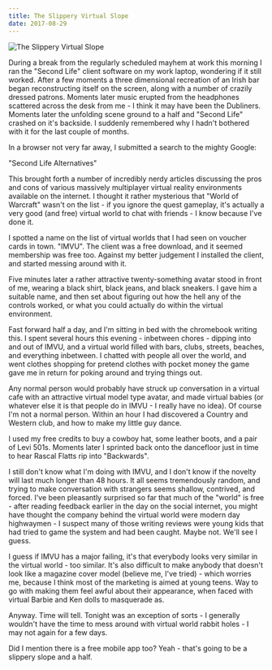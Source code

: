 ```yaml
---
title: The Slippery Virtual Slope
date: 2017-08-29
---
```


![The Slippery Virtual Slope](https://source.unsplash.com/di8ognBauG0/1600x900)

During a break from the regularly scheduled mayhem at work this morning I ran the "Second Life" client software on my work laptop, wondering if it still worked. After a few moments a three dimensional recreation of an Irish bar began reconstructing itself on the screen, along with a number of crazily dressed patrons. Moments later music erupted from the headphones scattered across the desk from me - I think it may have been the Dubliners. Moments later the unfolding scene ground to a half and "Second Life" crashed on it's backside. I suddenly remembered why I hadn't bothered with it for the last couple of months.

In a browser not very far away, I submitted a search to the mighty Google:

"Second Life Alternatives"

This brought forth a number of incredibly nerdy articles discussing the pros and cons of various massively multiplayer virtual reality environments available on the internet. I thought it rather mysterious that "World of Warcraft" wasn't on the list - if you ignore the quest gameplay, it's actually a very good (and free) virtual world to chat with friends - I know because I've done it.

I spotted a name on the list of virtual worlds that I had seen on voucher cards in town. "IMVU". The client was a free download, and it seemed membership was free too. Against my better judgement I installed the client, and started messing around with it.

Five minutes later a rather attractive twenty-something avatar stood in front of me, wearing a black shirt, black jeans, and black sneakers. I gave him a suitable name, and then set about figuring out how the hell any of the controls worked, or what you could actually do within the virtual environment.

Fast forward half a day, and I'm sitting in bed with the chromebook writing this. I spent several hours this evening - inbetween chores - dipping into and out of IMVU, and a virtual world filled with bars, clubs, streets, beaches, and everything inbetween. I chatted with people all over the world, and went clothes shopping for pretend clothes with pocket money the game gave me in return for poking around and trying things out.

Any normal person would probably have struck up conversation in a virtual cafe with an attractive virtual model type avatar, and made virtual babies (or whatever else it is that people do in IMVU - I really have no idea). Of course I'm not a normal person. Within an hour I had discovered a Country and Western club, and how to make my little guy dance.

I used my free credits to buy a cowboy hat, some leather boots, and a pair of Levi 501s. Moments later I sprinted back onto the dancefloor just in time to hear Rascal Flatts rip into "Backwards".

I still don't know what I'm doing with IMVU, and I don't know if the novelty will last much longer than 48 hours. It all seems tremendously random, and trying to make conversation with strangers seems shallow, contrived, and forced. I've been pleasantly surprised so far that much of the "world" is free - after reading feedback earlier in the day on the social internet, you might have thought the company behind the virtual world were modern day highwaymen - I suspect many of those writing reviews were young kids that had tried to game the system and had been caught. Maybe not. We'll see I guess.

I guess if IMVU has a major failing, it's that everybody looks very similar in the virtual world - too similar. It's also difficult to make anybody that doesn't look like a magazine cover model (believe me, I've tried) - which worries me, because I think most of the marketing is aimed at young teens. Way to go with making them feel awful about their appearance, when faced with virtual Barbie and Ken dolls to masquerade as.

Anyway. Time will tell. Tonight was an exception of sorts - I generally wouldn't have the time to mess around with virtual world rabbit holes - I may not again for a few days.

Did I mention there is a free mobile app too? Yeah - that's going to be a slippery slope and a half.